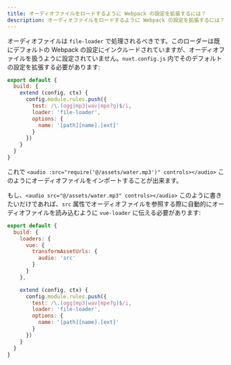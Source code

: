 ```yaml
---
title: オーディオファイルをロードするように Webpack の設定を拡張するには？
description: オーディオファイルをロードするように Webpack の設定を拡張するには？
---
```


オーディオファイルは `file-loader` で処理されるべきです。このローダーは既にデフォルトの Webpack の設定にインクルードされていますが、オーディオファイルを扱うように設定されていません。`nuxt.config.js` 内でそのデフォルトの設定を拡張する必要があります:

```js
export default {
  build: {
    extend (config, ctx) {
      config.module.rules.push({
        test: /\.(ogg|mp3|wav|mpe?g)$/i,
        loader: 'file-loader',
        options: {
          name: '[path][name].[ext]'
        }
      })
    }
  }
}
```

これで `<audio :src="require('@/assets/water.mp3')" controls></audio>` このようにオーディオファイルをインポートすることが出来ます。

もし、`<audio src="@/assets/water.mp3" controls></audio>` このように書きたいだけであれば、`src` 属性でオーディオファイルを参照する際に自動的にオーディオファイルを読み込むように `vue-loader` に伝える必要があります:

```js
export default {
  build: {
    loaders: {
      vue: {
        transformAssetUrls: {
          audio: 'src'
        }
      }
    },

    extend (config, ctx) {
      config.module.rules.push({
        test: /\.(ogg|mp3|wav|mpe?g)$/i,
        loader: 'file-loader',
        options: {
          name: '[path][name].[ext]'
        }
      })
    }
  }
}
```
